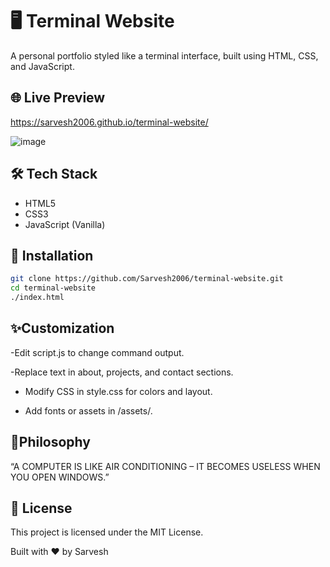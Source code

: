 # 🖥️ Terminal Website

A personal portfolio styled like a terminal interface, built using HTML, CSS, and JavaScript.


## 🌐 Live Preview
https://sarvesh2006.github.io/terminal-website/

![image](https://github.com/user-attachments/assets/987aca24-69f9-42f2-a19a-122e953f38d1)



## 🛠️ Tech Stack

- HTML5
- CSS3
- JavaScript (Vanilla)

## 🔧 Installation


```bash
git clone https://github.com/Sarvesh2006/terminal-website.git
cd terminal-website
./index.html
```

## ✨Customization


-Edit script.js to change command output.

-Replace text in about, projects, and contact sections.

- Modify CSS in style.css for colors and layout.

- Add fonts or assets in /assets/.

## 🧘Philosophy

“A COMPUTER IS LIKE AIR CONDITIONING – IT BECOMES USELESS WHEN YOU OPEN WINDOWS.”

## 📜 License


This project is licensed under the MIT License.

Built with ❤️ by Sarvesh

